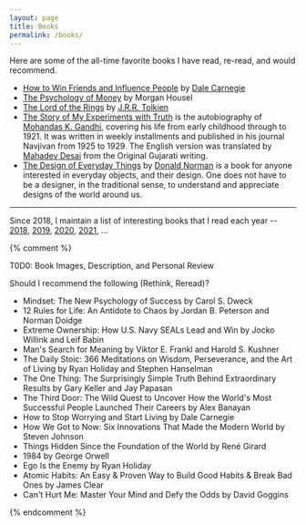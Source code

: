 ```yaml
---
layout: page
title: Books
permalink: /books/
---
```


Here are some of the all-time favorite books I have read, re-read, and would recommend.

- [How to Win Friends and Influence People](https://en.wikipedia.org/wiki/How_to_Win_Friends_and_Influence_People) by [Dale Carnegie](https://en.wikipedia.org/wiki/Dale_Carnegie)
- [The Psychology of Money](https://www.amazon.com/Psychology-Money-Morgan-Housel-ebook/dp/B08FHZ5L47/) by Morgan Housel
- [The Lord of the Rings](https://en.wikipedia.org/wiki/The_Lord_of_the_Rings) by [J.R.R. Tolkien](https://en.wikipedia.org/wiki/J._R._R._Tolkien)
- [The Story of My Experiments with Truth](https://en.wikipedia.org/wiki/The_Story_of_My_Experiments_with_Truth) is the autobiography of [Mohandas K. Gandhi](https://en.wikipedia.org/wiki/Mahatma_Gandhi), covering his life from early childhood through to 1921. It was written in weekly installments and published in his journal Navjivan from 1925 to 1929. The English version was translated by [Mahadev Desai](https://en.wikipedia.org/wiki/Mahadev_Desai) from the Original Gujarati writing.
- [The Design of Everyday Things](https://en.wikipedia.org/wiki/The_Design_of_Everyday_Things) by [Donald Norman](https://en.wikipedia.org/wiki/Don_Norman) is a book for anyone interested in everyday objects, and their design. One does not have to be a designer, in the traditional sense, to understand and appreciate designs of the world around us.

---
Since 2018, I maintain a list of interesting books that I read each year --
[2018](/2018/books/),
[2019](/2019/books/),
[2020](/2020/books/),
[2021](/2021/books/),
…


{% comment %}

T0D0: Book Images, Description, and Personal Review

Should I recommend the following (Rethink, Reread)?

- Mindset: The New Psychology of Success by Carol S. Dweck
- 12 Rules for Life: An Antidote to Chaos by Jordan B. Peterson and Norman Doidge
- Extreme Ownership: How U.S. Navy SEALs Lead and Win by Jocko Willink and Leif Babin
- Man's Search for Meaning by Viktor E. Frankl and Harold S. Kushner
- The Daily Stoic: 366 Meditations on Wisdom, Perseverance, and the Art of Living by Ryan Holiday and Stephen Hanselman
- The One Thing: The Surprisingly Simple Truth Behind Extraordinary Results by Gary Keller and Jay Papasan
- The Third Door: The Wild Quest to Uncover How the World's Most Successful People Launched Their Careers by Alex Banayan
- How to Stop Worrying and Start Living by Dale Carnegie
- How We Got to Now: Six Innovations That Made the Modern World by Steven Johnson
- Things Hidden Since the Foundation of the World by René Girard
- 1984 by George Orwell
- Ego Is the Enemy by Ryan Holiday
- Atomic Habits: An Easy & Proven Way to Build Good Habits & Break Bad Ones by James Clear
- Can't Hurt Me: Master Your Mind and Defy the Odds by David Goggins

{% endcomment %}
